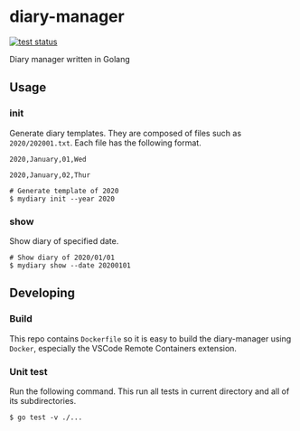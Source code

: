 # diary-manager
[![test status](https://github.com/hkford/diary-manager/workflows/test/badge.svg)](https://github.com/hkford/diary-manager/actions)

Diary manager written in Golang

## Usage

### init
Generate diary templates. They are composed of files such as `2020/202001.txt`. Each file has the following format.

```text
2020,January,01,Wed

2020,January,02,Thur

```

```shell
# Generate template of 2020
$ mydiary init --year 2020
```

### show
Show diary of specified date.

```shell
# Show diary of 2020/01/01
$ mydiary show --date 20200101
```

## Developing

### Build
This repo contains `Dockerfile` so it is easy to build the diary-manager using `Docker`, especially the VSCode Remote Containers extension.

### Unit test
Run the following command. This run all tests in current directory and all of its subdirectories.
```shell
$ go test -v ./...
```